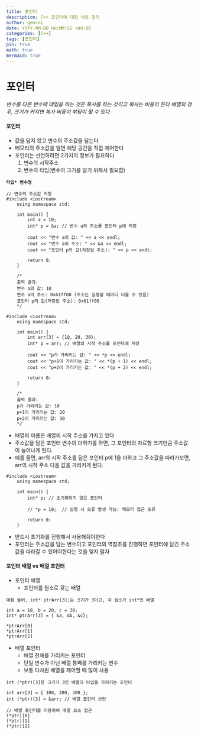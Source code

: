 ```yaml
---
title: 포인터
description: C++ 포인터에 대한 내용 정리
author: gemini
date: YYYY-MM-DD HH:MM:SS +09:00
categories: [C++]
tags: [포인터]
pin: true
math: true
mermaid: true
---
```


# 포인터

*변수를 다른 변수에 대입을 하는 것은 복사를 하는 것이고 복사는 비용이 든다*
*배열의 경우, 크기가 커지면 복사 비용이 부담이 될 수 있다*

#### 포인터
- 값을 담지 않고 변수의 주소값을 담는다
- 메모리의 주소값을 알면 해당 공간을 직접 제어한다
- 포인터는 선언하려면 2가지의 정보가 필요하다
    1. 변수의 시작주소
    2. 변수의 타입(변수의 크기를 알기 위해서 필요함)

**`타입* 변수형`**

```
// 변수의 주소값 저장
#include <iostream>
    using namespace std;
    
    int main() {
        int a = 10;
        int* p = &a; // 변수 a의 주소를 포인터 p에 저장
    
        cout << "변수 a의 값: " << a << endl;
        cout << "변수 a의 주소: " << &a << endl;
        cout << "포인터 p의 값(저장된 주소): " << p << endl;
    
        return 0;
    }
    
    /*
    출력 결과:
    변수 a의 값: 10
    변수 a의 주소: 0x61ff08 (주소는 실행할 때마다 다를 수 있음)
    포인터 p의 값(저장된 주소): 0x61ff08
    */
```


```
#include <iostream>
    using namespace std;
    
    int main() {
        int arr[3] = {10, 20, 30};
        int* p = arr; // 배열의 시작 주소를 포인터에 저장
    
        cout << "p가 가리키는 값: " << *p << endl;
        cout << "p+1이 가리키는 값: " << *(p + 1) << endl;
        cout << "p+2이 가리키는 값: " << *(p + 2) << endl;
    
        return 0;
    }
    
    /*
    출력 결과:
    p가 가리키는 값: 10
    p+1이 가리키는 값: 20
    p+2이 가리키는 값: 30
    */
```

- 배열의 이름은 배열의 시작 주소를 가지고 있다
- 주소값을 담은 포인터 변수의 더하기를 하면, 그 포인터의 자료형 크기만큼 주소값이 늘어나게 된다.
- 예를 들면, arr의 시작 주소를 담은 포인터 p에 1을 더하고 그 주소값을 따라가보면, arr의 시작 주소 다음 값을 가리키게 된다.

```
#include <iostream>
    using namespace std;
    
    int main() {
        int* p; // 초기화되지 않은 포인터
    
        // *p = 10;  // 실행 시 오류 발생 가능: 메모리 접근 오류
    
        return 0;
    }
```

- 반드시 초기화를 진행해서 사용해줘야한다
- 포인터는 주소값을 담는 변수이고 포인터의 역참조를 진행하면 포인터에 담긴 주소값을 따라갈 수 있어야한다는 것을 잊지 말자

#### 포인터 배열 vs 배열 포인터
- 포인터 배열
    - 포인터를 원소로 갖는 배열
```
예를 들어, int* ptrArr[3];는 크기가 3이고, 각 원소가 int*인 배열

int a = 10, b = 20, c = 30;
int* ptrArr[3] = { &a, &b, &c};

*ptrArr[0]
*ptrArr[1]
*ptrArr[2]
```

- 배열 포인터
    - 배열 전체를 가리키는 포인터
    - 단일 변수가 아닌 배열 통째를 가리키는 변수
    - 보통 다차원 배열을 제어할 때 많이 사용
```
int (*ptr)[3]은 크기가 3인 배열의 타입을 가리키는 포인터

int arr[3] = { 100, 200, 300 };
int (*ptr)[3] = &arr; // 배열 포인터 선언

// 배열 포인터를 이용하여 배열 요소 접근
(*ptr)[0]
(*ptr)[1]
(*ptr)[2]
```


